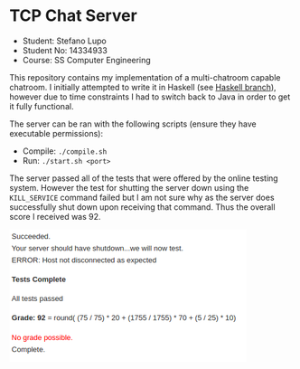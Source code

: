 # TCP Chat Server
- Student: Stefano Lupo
- Student No: 14334933
- Course: SS Computer Engineering

This repository contains my implementation of a multi-chatroom capable chatroom. I initially attempted to write it in Haskell (see [Haskell branch](https://github.com/stefano-lupo/TCP-Chat-Server/tree/Haskell)), however due to time constraints I had to switch back to Java in order to get it fully functional. 

The server can be ran with the following scripts (ensure they have executable permissions):
- Compile: `./compile.sh`
- Run: `./start.sh <port>`

The server passed all of the tests that were offered by the online testing system. 
However the test for shutting the server down using the `KILL_SERVICE` command failed but I am not sure why as the server does successfully shut down upon receiving that command. Thus the overall score I received was 92.

![Score Received](ChatServerScore.png)
